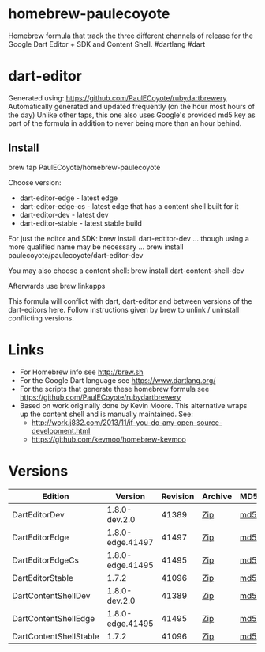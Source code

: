homebrew-paulecoyote
====================

Homebrew formula that track the three different channels of release for the Google Dart Editor + SDK and Content Shell.  #dartlang #dart

dart-editor
===========

Generated using: https://github.com/PaulECoyote/rubydartbrewery
Automatically generated and updated frequently (on the hour most hours of the day)
Unlike other taps, this one also uses Google's provided md5 key as part of the formula in addition to never being more than an hour behind.

Install
-------
brew tap PaulECoyote/homebrew-paulecoyote

Choose version:
* dart-editor-edge - latest edge
* dart-editor-edge-cs - latest edge that has a content shell built for it
* dart-editor-dev - latest dev
* dart-editor-stable - latest stable build

For just the editor and SDK:
brew install dart-edtitor-dev
... though using a more qualified name may be necessary ...
brew install paulecoyote/paulecoyote/dart-editor-dev

You may also choose a content shell:
brew install dart-content-shell-dev

Afterwards use 
brew linkapps

This formula will conflict with dart, dart-editor and between versions of the dart-editors here.  Follow instructions given by brew to unlink / uninstall conflicting versions.

Links
=====
* For Homebrew info see http://brew.sh
* For the Google Dart language see https://www.dartlang.org/
* For the scripts that generate these homebrew formula see https://github.com/PaulECoyote/rubydartbrewery
* Based on work originally done by Kevin Moore. This alternative wraps up the content shell and is manually maintained.  See: 
    * http://work.j832.com/2013/11/if-you-do-any-open-source-development.html
    * https://github.com/kevmoo/homebrew-kevmoo

Versions
========
| Edition | Version | Revision | Archive | MD5 | Notes |
| ------- | ------- | -------- | ------- | --- | ----- |
| DartEditorDev | 1.8.0-dev.2.0 | 41389 | [Zip](https://storage.googleapis.com/dart-archive/channels/dev/release/41389/editor/darteditor-macos-x64.zip) | [md5](https://storage.googleapis.com/dart-archive/channels/dev/release/41389/editor/darteditor-macos-x64.zip.md5sum) | [Changes](https://storage.googleapis.com/dart-archive/channels/dev/release/latest/changelog.html) |
| DartEditorEdge | 1.8.0-edge.41497 | 41497 | [Zip](https://storage.googleapis.com/dart-archive/channels/be/raw/41497/editor/darteditor-macos-x64.zip) | [md5](https://storage.googleapis.com/dart-archive/channels/be/raw/41497/editor/darteditor-macos-x64.zip.md5sum) | - |
| DartEditorEdgeCs | 1.8.0-edge.41495 | 41495 | [Zip](https://storage.googleapis.com/dart-archive/channels/be/raw/41495/editor/darteditor-macos-x64.zip) | [md5](https://storage.googleapis.com/dart-archive/channels/be/raw/41495/editor/darteditor-macos-x64.zip.md5sum) | - |
| DartEditorStable | 1.7.2 | 41096 | [Zip](https://storage.googleapis.com/dart-archive/channels/stable/release/41096/editor/darteditor-macos-x64.zip) | [md5](https://storage.googleapis.com/dart-archive/channels/stable/release/41096/editor/darteditor-macos-x64.zip.md5sum) | [Changes](https://storage.googleapis.com/dart-archive/channels/stable/release/latest/changelog.html) |
| DartContentShellDev | 1.8.0-dev.2.0 | 41389 | [Zip](https://storage.googleapis.com/dart-archive/channels/dev/release/41389/dartium/content_shell-macos-ia32-release.zip) | [md5](https://storage.googleapis.com/dart-archive/channels/dev/release/41389/dartium/content_shell-macos-ia32-release.zip.md5sum) | - |
| DartContentShellEdge | 1.8.0-edge.41495 | 41495 | [Zip](https://storage.googleapis.com/dart-archive/channels/be/raw/41495/dartium/content_shell-macos-ia32-release.zip) | [md5](https://storage.googleapis.com/dart-archive/channels/be/raw/41495/dartium/content_shell-macos-ia32-release.zip.md5sum) | - |
| DartContentShellStable | 1.7.2 | 41096 | [Zip](https://storage.googleapis.com/dart-archive/channels/stable/release/41096/dartium/content_shell-macos-ia32-release.zip) | [md5](https://storage.googleapis.com/dart-archive/channels/stable/release/41096/dartium/content_shell-macos-ia32-release.zip.md5sum) | - |
